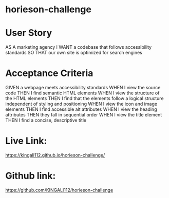 # horieson-challenge
 
# User Story

AS A marketing agency
I WANT a codebase that follows accessibility standards
SO THAT our own site is optimized for search engines



# Acceptance Criteria

GIVEN a webpage meets accessibility standards
WHEN I view the source code
THEN I find semantic HTML elements
WHEN I view the structure of the HTML elements
THEN I find that the elements follow a logical structure independent of styling and positioning
WHEN I view the icon and image elements
THEN I find accessible alt attributes
WHEN I view the heading attributes
THEN they fall in sequential order
WHEN I view the title element
THEN I find a concise, descriptive title


# Live Link:
 https://kingali112.github.io/horieson-challenge/

# Github link:
https://github.com/KINGALI112/horieson-challenge
